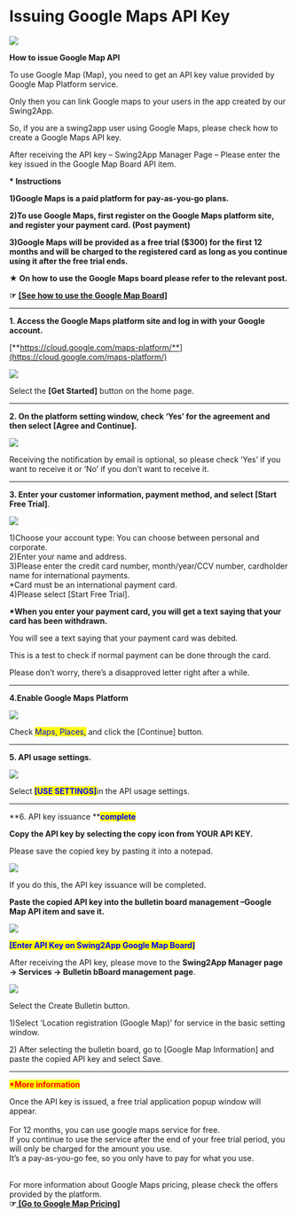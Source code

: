 # Issuing Google Maps API Key

![](https://support.swing2app.com/wp-content/uploads/2018/09/g\_map.png)

**How to issue Google Map API**

To use Google Map (Map), you need to get an API key value provided by Google Map Platform service.

Only then you can link Google maps to your users in the app created by our Swing2App.

So, if you are a swing2app user using Google Maps, please check how to create a Google Maps API key.

After receiving the API key – Swing2App Manager Page – Please enter the key issued in the Google Map Board API item.

**\* Instructions**

**1)Google Maps is a paid platform for pay-as-you-go plans.**&#x20;

**2)To use Google Maps, first register on the Google Maps platform site, and register your payment card. (Post payment)**

**3)Google Maps will be provided as a free trial ($300) for the first 12 months and will be charged to the registered card as long as you continue using it after the free trial ends.**



**★ On how to use the Google Maps board please refer to the relevant post.**

**☞** [**\[See how to use the Google Map Board\]**](../../manual/appmanage/board/googlemap.md)

***

**1. Access the Google Maps platform site and log in with your Google account.**&#x20;

&#x20;[**https://cloud.google.com/maps-platform/**](https://cloud.google.com/maps-platform/)

![](https://support.swing2app.com/wp-content/uploads/2018/09/Picture39-1.png)

Select the **\[Get Started]** button on the home page.

***

**2. On the platform setting window, check ‘Yes’  for the agreement and then select \[Agree and Continue].**

![](https://support.swing2app.com/wp-content/uploads/2018/09/gmap1.png)

Receiving the notification by email is optional, so please check ‘Yes’ if you want to receive it or ‘No’ if you don’t want to receive it.

***

**3. Enter your customer information, payment method, and select \[Start Free Trial]**.

![](https://support.swing2app.com/wp-content/uploads/2018/09/gmap2.png)

1\)Choose your account type: You can choose between personal and corporate.\
2\)Enter your name and address.\
3\)Please enter the credit card number, month/year/CCV number, cardholder name for international payments.\
\*Card must be an international payment card.\
4\)Please select \[Start Free Trial].



**\*When you enter your payment card, you will get a text saying that your card has been withdrawn.**

You will see a text saying that your payment card was debited.

This is a test to check if normal payment can be done through the card.

Please don’t worry, there’s a disapproved letter right after a while.

***

**4.Enable Google Maps Platform**

![](https://support.swing2app.com/wp-content/uploads/2018/09/%EC%98%81%EB%AC%B8-%EA%B5%AC%EA%B8%80api1.png)

Check <mark style="color:blue;">Maps, Places,</mark> and click the \[Continue] button.

***

**5.   API usage settings.**

![](https://support.swing2app.com/wp-content/uploads/2018/09/%EC%98%81%EB%AC%B8-%EA%B5%AC%EA%B8%80api23.png)

Select <mark style="color:blue;">**\[USE SETTINGS]**</mark>in the API usage settings.

***

**6. API key issuance **<mark style="color:blue;">**complete**</mark>

**Copy the API key by selecting the copy icon from YOUR API KEY.**&#x20;

Please save the copied key by pasting it into a notepad.

![](https://support.swing2app.com/wp-content/uploads/2018/09/%EC%98%81%EB%AC%B8-%EA%B5%AC%EA%B8%80api3.png)

If you do this, the API key issuance will be completed.

**Paste the copied API key into the bulletin board management – ​​Google Map API item and save it.**

![](https://support.swing2app.com/wp-content/uploads/2019/03/%ED%99%94%EC%82%B4%ED%91%9C.png)

<mark style="color:blue;">**\[Enter API Key on Swing2App Google Map Board]**</mark>

After receiving the API key, please move to the **Swing2App Manager page → Services  →  Bulletin bBoard management page**.

![](https://support.swing2app.com/wp-content/uploads/2018/09/google1-e1587041850350.png)

Select the Create Bulletin button.

1\)Select ‘Location registration (Google Map)’ for service in the basic setting window.

2\) After selecting the bulletin board, go to \[Google Map Information] and paste the copied API key and select Save.

***

<mark style="color:red;">**\*More information**</mark>

Once the API key is issued, a free trial application popup window will appear.\
\
For 12 months, you can use google maps service for free.\
If you continue to use the service after the end of your free trial period, you will only be charged for the amount you use.\
It’s a pay-as-you-go fee, so you only have to pay for what you use.

\
For more information about Google Maps pricing, please check the offers provided by the platform.\
**☞**[ ](https://cloud.google.com/maps-platform/pricing/?hl=ko)[**\[Go to Google Map Pricing\]**](https://cloud.google.com/maps-platform/pricing/?hl=en)
